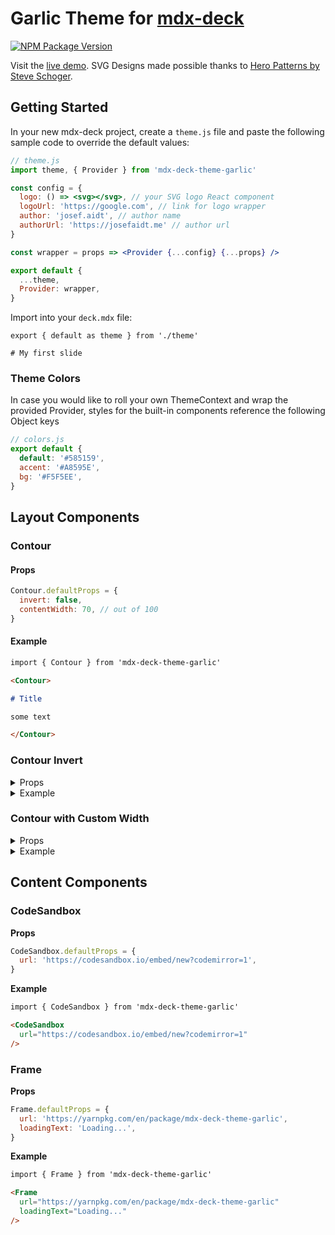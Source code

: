 # Garlic Theme for [mdx-deck](https://github.com/jxnblk/mdx-deck)

[![NPM Package Version](https://img.shields.io/npm/v/mdx-deck-theme-garlic.svg?style=flat-square)](https://www.npmjs.com/package/mdx-deck-theme-garlic)

Visit the [live demo](https://mdx-deck-theme-garlic.josefaidt.now.sh). SVG Designs made possible thanks to [Hero Patterns by Steve Schoger](https://www.heropatterns.com/).

## Getting Started

In your new mdx-deck project, create a `theme.js` file and paste the following sample code to override the default values:

```jsx
// theme.js
import theme, { Provider } from 'mdx-deck-theme-garlic'

const config = {
  logo: () => <svg></svg>, // your SVG logo React component
  logoUrl: 'https://google.com', // link for logo wrapper
  author: 'josef.aidt', // author name
  authorUrl: 'https://josefaidt.me' // author url
}

const wrapper = props => <Provider {...config} {...props} />

export default {
  ...theme,
  Provider: wrapper,
}
```

Import into your `deck.mdx` file:

```mdx
export { default as theme } from './theme'

# My first slide
```

### Theme Colors

In case you would like to roll your own ThemeContext and wrap the provided Provider, styles for the built-in components reference the following Object keys

```js
// colors.js
export default {
  default: '#585159',
  accent: '#A8595E',
  bg: '#F5F5EE',
}
```

## Layout Components

### Contour

#### Props

```js
Contour.defaultProps = {
  invert: false,
  contentWidth: 70, // out of 100
}
```

#### Example

```markdown
import { Contour } from 'mdx-deck-theme-garlic'

<Contour>

# Title

some text

</Contour>
```

### Contour Invert

<details>
<summary>Props</summary>

```js
Contour.props = {
  invert: true,
  contentWidth: 70, // default
}
```

</details>

<details>
<summary>Example</summary>

```markdown
import { Contour } from 'mdx-deck-theme-garlic'

<Contour invert>

# Title

some text

</Contour>
```

</details>

### Contour with Custom Width

<details>
<summary>Props</summary>

```js
Contour.props = {
  invert: false, // default
  contentWidth: 90,
}
```

</details>

<details>
<summary>Example</summary>

```markdown
import { Contour } from 'mdx-deck-theme-garlic'

<Contour contentWidth={90}>

# Title

some text

</Contour>
```

</details>

## Content Components

### CodeSandbox

**Props**

```js
CodeSandbox.defaultProps = {
  url: 'https://codesandbox.io/embed/new?codemirror=1',
}
```

**Example**

```markdown
import { CodeSandbox } from 'mdx-deck-theme-garlic'

<CodeSandbox
  url="https://codesandbox.io/embed/new?codemirror=1"
/>
```

### Frame

**Props**

```js
Frame.defaultProps = {
  url: 'https://yarnpkg.com/en/package/mdx-deck-theme-garlic',
  loadingText: 'Loading...',
}
```

**Example**

```markdown
import { Frame } from 'mdx-deck-theme-garlic'

<Frame
  url="https://yarnpkg.com/en/package/mdx-deck-theme-garlic"
  loadingText="Loading..."
/>
```